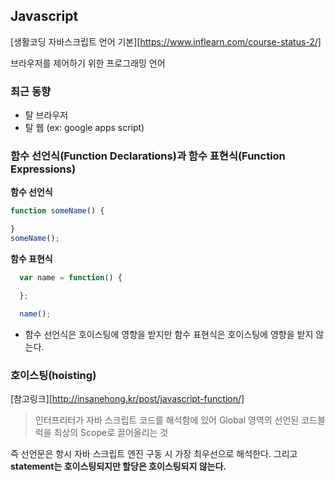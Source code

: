 ## Javascript

[생활코딩 자바스크립트 언어 기본][https://www.inflearn.com/course-status-2/]

브라우저를 제어하기 위한 프로그래밍 언어

### 최근 동향
- 탈 브라우저
- 탈 웹 (ex: google apps script)

### 함수 선언식(Function Declarations)과 함수 표현식(Function Expressions)
__함수 선언식__
```javascript
function someName() {

}
someName();
```

__함수 표현식__
```javascript
  var name = function() {

  };

  name();
```

- 함수 선언식은 호이스팅에 영향을 받지만 함수 표현식은 호이스팅에 영향을 받지 않는다.

### 호이스팅(hoisting)
[참고링크][http://insanehong.kr/post/javascript-function/]

> 인터프리터가 자바 스크립트 코드를 해석함에 있어 Global 영역의 선언된 코드블럭을 최상의 Scope로 끌어올리는 것

즉 선언문은 항시 자바 스크립트 엔진 구동 시 가장 최우선으로 해석한다.
그리고 __statement는 호이스팅되지만 할당은 호이스팅되지 않는다.__
